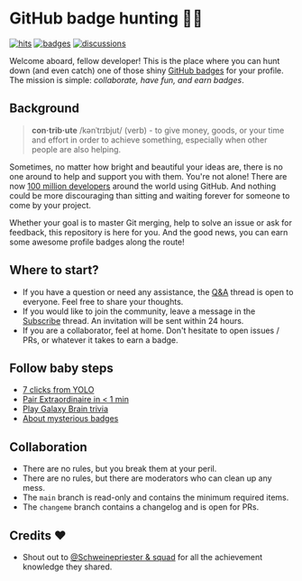 # GitHub badge hunting 🏹🦌

[![hits](https://img.shields.io/badge/dynamic/xml?color=success&label=views&query=//*[name()=%27text%27][3]&url=https://hits.seeyoufarm.com/api/count/incr/badge.svg?url=https%3A%2F%2Fgithub.com%2FParanoidUser%2Fyolo)](https://hits.seeyoufarm.com/api/count/graph/dailyhits.svg?url=https://github.com/ParanoidUser/yolo)
[![badges](https://img.shields.io/badge/badge%20hunt-72-red.svg)](https://github.com/ParanoidUser/yolo/blob/main/docs/CHANGELOG.md)
[![discussions](https://img.shields.io/github/discussions/ParanoidUser/yolo?color=%23ED8936)](https://github.com/ParanoidUser/yolo/discussions)

Welcome aboard, fellow developer! This is the place where you can hunt down (and even catch) one of those shiny [GitHub badges](https://github.blog/2022-06-09-introducing-achievements-recognizing-the-many-stages-of-a-developers-coding-journey/) for your profile. The mission is simple: *collaborate, have fun, and earn badges*.

## Background

> **con·trib·ute** /kənˈtrɪbjut/ (verb) - to give money, goods, or your time and effort in order to achieve something, especially when other people are also helping. 

Sometimes, no matter how bright and beautiful your ideas are, there is no one around to help and support you with them. You're not alone! There are now [100 million developers](https://github.blog/2023-01-25-100-million-developers-and-counting/) around the world using GitHub. And nothing could be more discouraging than sitting and waiting forever for someone to come by your project.

Whether your goal is to master Git merging, help to solve an issue or ask for feedback, this repository is here for you. And the good news, you can earn some awesome profile badges along the route!

## Where to start?

 - If you have a question or need any assistance, the [Q&A](https://github.com/ParanoidUser/yolo/discussions/categories/q-a) thread is open to everyone. Feel free to share your thoughts.
 - If you would like to join the community, leave a message in the [Subscribe](https://github.com/ParanoidUser/yolo/discussions/categories/subscribe) thread. An invitation will be sent within 24 hours.
 - If you are a collaborator, feel at home. Don't hesitate to open issues / PRs, or whatever it takes to earn a badge.

## Follow baby steps

- [7 clicks from YOLO](https://github.com/ParanoidUser/yolo/discussions/18)
- [Pair Extraordinaire in < 1 min](https://github.com/ParanoidUser/yolo/discussions/26)
- [Play Galaxy Brain trivia](https://github.com/ParanoidUser/yolo/discussions/48)
- [About mysterious badges](https://github.com/ParanoidUser/yolo/discussions/30)

## Collaboration

 - There are no rules, but you break them at your peril.
 - There are no rules, but there are moderators who can clean up any mess.
 - The `main` branch is read-only and contains the minimum required items.
 - The `changeme` branch contains a changelog and is open for PRs.

## Credits ❤

 - Shout out to [@Schweinepriester & squad](https://github.com/Schweinepriester/github-profile-achievements) for all the achievement knowledge they shared.
